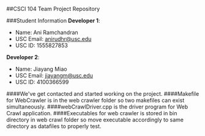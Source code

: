 ##CSCI 104 Team Project Repository

###Student Information
**Developer 1**:
  + Name: Ani Ramchandran
  + USC Email: anirudhr@usc.edu
  + USC ID: 1555827853

**Developer 2**:
  + Name: Jiayang Miao
  + USC Email: jiayangm@usc.edu
  + USC ID: 4100366599

####We've get contacted and started working on the project.
####Makefile for WebCrawler is in the web crawler folder so two makefiles can exist simultaneously.
####webCrawlDriver.cpp is the driver program for Web Crawl application. 
####Executables for web crawler is stored in bin directory in web crawl folder so move executable accordingly to same directory as datafiles to properly test. 
